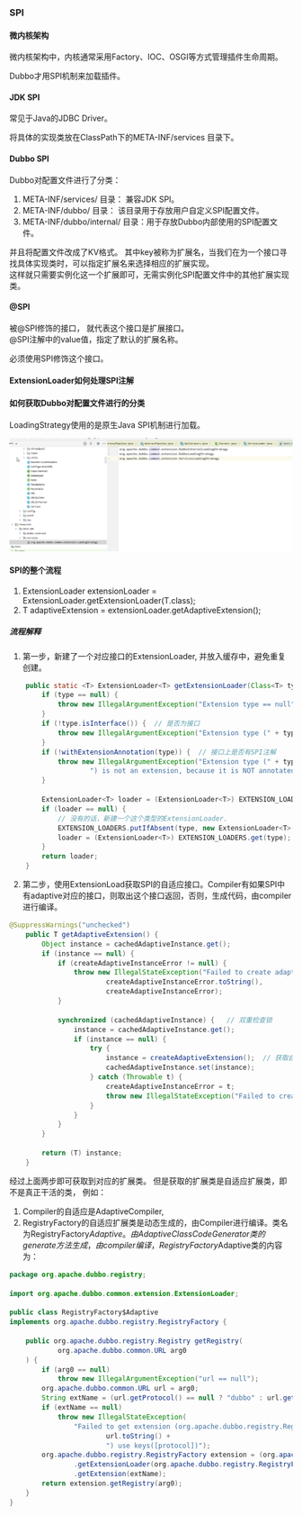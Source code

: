 ### SPI

#### 微内核架构
微内核架构中，内核通常采用Factory、IOC、OSGI等方式管理插件生命周期。

Dubbo才用SPI机制来加载插件。

#### JDK SPI

常见于Java的JDBC Driver。 

将具体的实现类放在ClassPath下的META-INF/services 目录下。


#### Dubbo SPI

Dubbo对配置文件进行了分类：
1. META-INF/services/ 目录： 兼容JDK SPI。
1. META-INF/dubbo/ 目录： 该目录用于存放用户自定义SPI配置文件。
1. META-INF/dubbo/internal/ 目录：用于存放Dubbo内部使用的SPI配置文件。

并且将配置文件改成了KV格式。 
其中key被称为扩展名，当我们在为一个接口寻找具体实现类时，可以指定扩展名来选择相应的扩展实现。    
这样就只需要实例化这一个扩展即可，无需实例化SPI配置文件中的其他扩展实现类。


#### @SPI

被@SPI修饰的接口， 就代表这个接口是扩展接口。   
@SPI注解中的value值，指定了默认的扩展名称。

必须使用SPI修饰这个接口。

#### ExtensionLoader如何处理SPI注解


#### 如何获取Dubbo对配置文件进行的分类
LoadingStrategy使用的是原生Java SPI机制进行加载。 

![images](../z-image/35f83122abd561024d27209c59c3635.png)


#### SPI的整个流程
1. ExtensionLoader<T> extensionLoader = ExtensionLoader.getExtensionLoader(T.class);
2. T adaptiveExtension = extensionLoader.getAdaptiveExtension();
##### 流程解释
1. 第一步，新建了一个对应接口的ExtensionLoader, 并放入缓存中，避免重复创建。
```java
    public static <T> ExtensionLoader<T> getExtensionLoader(Class<T> type) {
        if (type == null) {
            throw new IllegalArgumentException("Extension type == null");
        }
        if (!type.isInterface()) {  // 是否为接口
            throw new IllegalArgumentException("Extension type (" + type + ") is not an interface!");
        }
        if (!withExtensionAnnotation(type)) {  // 接口上是否有SPI注解
            throw new IllegalArgumentException("Extension type (" + type +
                    ") is not an extension, because it is NOT annotated with @" + SPI.class.getSimpleName() + "!");
        }

        ExtensionLoader<T> loader = (ExtensionLoader<T>) EXTENSION_LOADERS.get(type); // 缓存中是否已经有这个SPI接口的ExtensionLoader.
        if (loader == null) {
            // 没有的话，新建一个这个类型的ExtensionLoader.
            EXTENSION_LOADERS.putIfAbsent(type, new ExtensionLoader<T>(type));
            loader = (ExtensionLoader<T>) EXTENSION_LOADERS.get(type);
        }
        return loader;
    }
```
2. 第二步，使用ExtensionLoad获取SPI的自适应接口。Compiler有如果SPI中有adaptive对应的接口，则取出这个接口返回，否则，生成代码，由compiler进行编译。
```java
@SuppressWarnings("unchecked")
    public T getAdaptiveExtension() {
        Object instance = cachedAdaptiveInstance.get();
        if (instance == null) {
            if (createAdaptiveInstanceError != null) {
                throw new IllegalStateException("Failed to create adaptive instance: " +
                        createAdaptiveInstanceError.toString(),
                        createAdaptiveInstanceError);
            }

            synchronized (cachedAdaptiveInstance) {   // 双重检查锁
                instance = cachedAdaptiveInstance.get();
                if (instance == null) {
                    try {
                        instance = createAdaptiveExtension();  // 获取自适应扩展。如果SPI对应的文件中没有，则生成一个类。
                        cachedAdaptiveInstance.set(instance);
                    } catch (Throwable t) {
                        createAdaptiveInstanceError = t;
                        throw new IllegalStateException("Failed to create adaptive instance: " + t.toString(), t);
                    }
                }
            }
        }

        return (T) instance;
    }
```

经过上面两步即可获取到对应的扩展类。
但是获取的扩展类是自适应扩展类，即不是真正干活的类， 例如：
1. Compiler的自适应是AdaptiveCompiler, 
2. RegistryFactory的自适应扩展类是动态生成的，由Compiler进行编译。类名为RegistryFactory$Adaptive。 由AdaptiveClassCodeGenerator类的generate方法生成，由compiler编译，
   RegistryFactory$Adaptive类的内容为：
```java
package org.apache.dubbo.registry;

import org.apache.dubbo.common.extension.ExtensionLoader;

public class RegistryFactory$Adaptive
implements org.apache.dubbo.registry.RegistryFactory {

    public org.apache.dubbo.registry.Registry getRegistry(
            org.apache.dubbo.common.URL arg0
    ) {
        if (arg0 == null)
            throw new IllegalArgumentException("url == null");
        org.apache.dubbo.common.URL url = arg0;
        String extName = (url.getProtocol() == null ? "dubbo" : url.getProtocol());
        if (extName == null)
            throw new IllegalStateException(
                "Failed to get extension (org.apache.dubbo.registry.RegistryFactory) name from url (" +
                        url.toString() +
                        ") use keys([protocol])");
        org.apache.dubbo.registry.RegistryFactory extension = (org.apache.dubbo.registry.RegistryFactory) ExtensionLoader
                .getExtensionLoader(org.apache.dubbo.registry.RegistryFactory.class)
                .getExtension(extName);
        return extension.getRegistry(arg0);
    }
}
```

